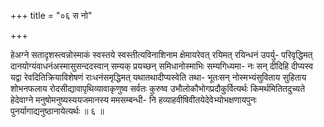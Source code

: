 +++
title = "०६ स नो"

+++

हेअग्ने सतादृशस्त्वन्नोस्माकं स्वस्तये स्वस्तीत्यविनाशिनाम क्षेमायरेवत् रयिमत् रयिन्धनं उपर्यु- परिवृद्धिमत् दानयोग्यंवाधनंअस्मासुसन्ददस्वान् सम्यक् प्रयच्छन् समिधानोस्माभिः सम्यगिध्यमा- नः सन् दीदिहि दीप्यस्व यद्वा रेवदितिक्रियाविशेषणं राःधनंसमृद्धिमत् यथातथादीप्यस्वेति तथा- भूतःसन् नोस्मभ्यंसुविताय सुहिताय शोभनफलाय रोदसीद्यावापृथिव्यावाकृणुष्व सर्वतः कुरुष्व उभौलोकौभोगप्रदौकुर्वित्यर्थः किमर्थमितितदुच्यते हेदेवाग्ने मनुषोमनुष्यस्ययजमानस्य ममसम्बन्धी- नि हव्याहवीषिवीतयेदेवेभ्योभक्षणायपुनः पुनर्यागाद्यनुष्ठानायेत्यर्थः ॥ ६ ॥